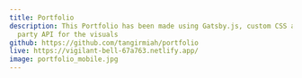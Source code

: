 ```yaml
---
title: Portfolio
description: This Portfolio has been made using Gatsby.js, custom CSS and third
  party API for the visuals
github: https://github.com/tangirmiah/portfolio
live: https://vigilant-bell-67a763.netlify.app/
image: portfolio_mobile.jpg
---
```

